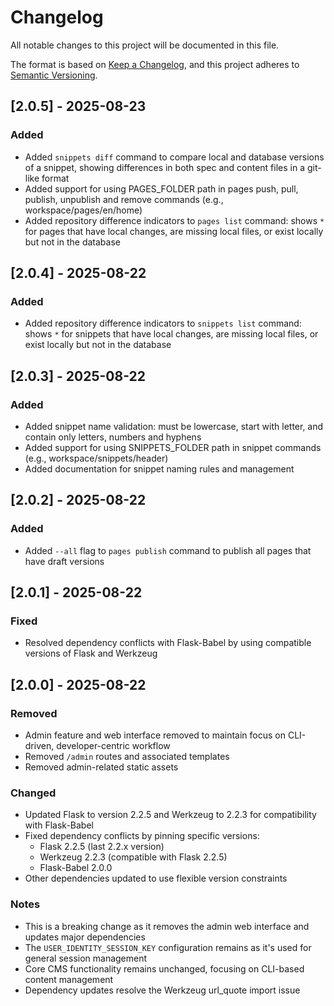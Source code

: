 # Changelog

All notable changes to this project will be documented in this file.

The format is based on [Keep a Changelog](https://keepachangelog.com/en/1.0.0/),
and this project adheres to [Semantic Versioning](https://semver.org/spec/v2.0.0.html).

## [2.0.5] - 2025-08-23

### Added
- Added `snippets diff` command to compare local and database versions of a snippet, showing differences in both spec and content files in a git-like format
- Added support for using PAGES_FOLDER path in pages push, pull, publish, unpublish and remove commands (e.g., workspace/pages/en/home)
- Added repository difference indicators to `pages list` command: shows `*` for pages that have local changes, are missing local files, or exist locally but not in the database

## [2.0.4] - 2025-08-22

### Added
- Added repository difference indicators to `snippets list` command: shows `*` for snippets that have local changes, are missing local files, or exist locally but not in the database

## [2.0.3] - 2025-08-22

### Added
- Added snippet name validation: must be lowercase, start with letter, and contain only letters, numbers and hyphens
- Added support for using SNIPPETS_FOLDER path in snippet commands (e.g., workspace/snippets/header)
- Added documentation for snippet naming rules and management

## [2.0.2] - 2025-08-22

### Added
- Added `--all` flag to `pages publish` command to publish all pages that have draft versions

## [2.0.1] - 2025-08-22

### Fixed
- Resolved dependency conflicts with Flask-Babel by using compatible versions of Flask and Werkzeug

## [2.0.0] - 2025-08-22

### Removed
- Admin feature and web interface removed to maintain focus on CLI-driven, developer-centric workflow
- Removed `/admin` routes and associated templates
- Removed admin-related static assets

### Changed
- Updated Flask to version 2.2.5 and Werkzeug to 2.2.3 for compatibility with Flask-Babel
- Fixed dependency conflicts by pinning specific versions:
  - Flask 2.2.5 (last 2.2.x version)
  - Werkzeug 2.2.3 (compatible with Flask 2.2.5)
  - Flask-Babel 2.0.0
- Other dependencies updated to use flexible version constraints

### Notes
- This is a breaking change as it removes the admin web interface and updates major dependencies
- The `USER_IDENTITY_SESSION_KEY` configuration remains as it's used for general session management
- Core CMS functionality remains unchanged, focusing on CLI-based content management
- Dependency updates resolve the Werkzeug url_quote import issue
